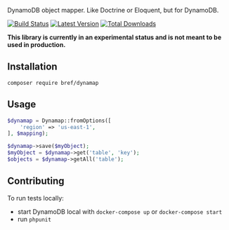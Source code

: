 DynamoDB object mapper. Like Doctrine or Eloquent, but for DynamoDB.

[![Build Status](https://img.shields.io/travis/com/bref/dynamap/master.svg?style=flat-square)](https://travis-ci.com/bref/dynamap)
[![Latest Version](https://img.shields.io/github/release/bref/dynamap.svg?style=flat-square)](https://packagist.org/packages/bref/dynamap)
[![Total Downloads](https://img.shields.io/packagist/dt/bref/dynamap.svg?style=flat-square)](https://packagist.org/packages/bref/dynamap)

**This library is currently in an experimental status and is not meant to be used in production.**

## Installation

```
composer require bref/dynamap
```

## Usage

```php
$dynamap = Dynamap::fromOptions([
    'region' => 'us-east-1',
], $mapping);

$dynamap->save($myObject);
$myObject = $dynamap->get('table', 'key');
$objects = $dynamap->getAll('table');
```

## Contributing

To run tests locally:

- start DynamoDB local with `docker-compose up` or `docker-compose start`
- run `phpunit`
